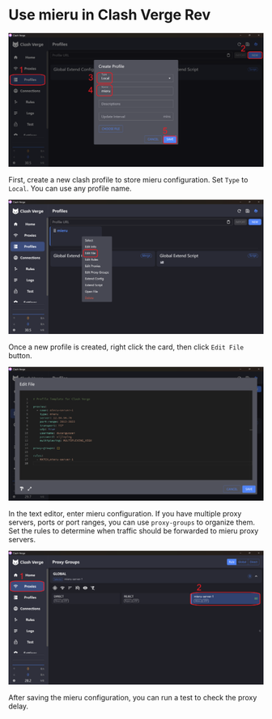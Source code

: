 # Use mieru in Clash Verge Rev

![create profile](../assets/clash_verge_create_profile.png)

First, create a new clash profile to store mieru configuration. Set `Type` to `Local`. You can use any profile name.

![click edit file](../assets/clash_verge_click_edit_file.png)

Once a new profile is created, right click the card, then click `Edit File` button.

![edit file](../assets/clash_verge_edit_file.png)

In the text editor, enter mieru configuration. If you have multiple proxy servers, ports or port ranges, you can use `proxy-groups` to organize them. Set the rules to determine when traffic should be forwarded to mieru proxy servers.

![test delay](../assets/clash_verge_test_delay.png)

After saving the mieru configuration, you can run a test to check the proxy delay.
